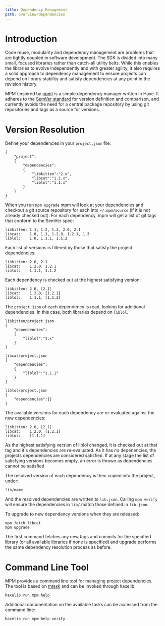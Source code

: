 ```yaml
---
title: Dependency Management
path: overview/dependencies
---
```


# Introduction

Code reuse, modularity and dependency management are problems that are tightly 
coupled in software development. The SDK is divided into many small, focused 
libraries rather than catch-all utility belts. While this enables the 
libraries to evolve independently and with greater agility, it also requires a 
solid approach to dependency management to ensure projects can depend on 
library stability and satisfy dependencies at any point in the revision history.

MPM (inspired by [npm](http://npmjs.org)) is a simple dependency manager 
written in Haxe. It adheres to the [SemVer standard](http://semver.org) for 
version definition and comparison, and currently avoids the need for a central 
package repository by using git repositories and tags as a source for versions.


# Version Resolution

Define your dependencies in your `project.json` file:

```
{
	"project":
	{
		"dependencies":
		{
			"libkitten":"2.x",
			"libcat":"1.2.x",
			"liblol":"1.1.x"
		}
	}
}
```

When you run `mpm upgrade` mpm will look at your dependencies and checkout a 
git source repository for each into `~/.mpm/source` (if it is not already 
checked out). For each dependency, mpm will get a list of git tags that conform 
to the SemVer spec:

	libkitten: 1.1, 1.2, 1.3, 2.0, 2.1
	libcat:    1.0, 1.1, 1.2.0, 1.2.1, 1.3
	liblol:    1.0, 1.1.1, 1.1.2

Each list of versions is filtered by those that satisfy the project 
dependencies:

	libkitten: 2.0, 2.1
	libcat:    1.2.0, 1.2.1
	liblol:    1.1.1, 1.1.2

Each dependency is checked out at the highest satisfying version:

	libkitten: 2.0, [2.1]
	libcat:    1.2.0, [1.2.1]
	liblol:    1.1.1, [1.1.2]

The `project.json` of each dependency is read, looking for additional 
dependencies. In this case, both libraries depend on `liblol`.

```
libkitten/project.json
{
	"dependencies":
	{
		"liblol":"1.x"
	}
}

libcat/project.json
{
	"dependencies":
	{
		"liblol":"1.1.1"
	}
}

liblol/project.json
{
	"dependencies":{}
}
```

The available versions for each dependency are re-evaluated against the new 
dependencies:

	libkitten: 2.0, [2.1]
	libcat:    1.2.0, [1.2.1]
	liblol:    [1.1.1]

As the highest satisfying version of liblol changed, it is checked out at that 
tag and it's dependencies are re-evaluated. As it has no depenencies, the 
projects dependencies are considered satisfied. If at any stage the list of 
satisfying versions becomes empty, an error is thrown as dependencies cannot be 
satisfied.

The resolved version of each dependency is then copied into the project, under:

	lib/name

And the resolved dependencies are written to `lib.json`. Calling `mpm verify` 
will ensure the dependencies in `lib/` match those defined in `lib.json`.

To upgrade to new dependency versions when they are released:

	mpm fetch libcat
	mpm upgrade

The first command fetches any new tags and commits for the specified library 
(or all available libraries if none is specified) and upgrade performs the 
same dependency resolution process as before.


# Command Line Tool

MPM provides a command line tool for managing project dependencies. The tool 
is based on [mtask](workflow.md) and can be invoked through haxelib:

	haxelib run mpm help

Additional documentation on the available tasks can be accessed from the 
command line:

	haxelib run mpm help verify

